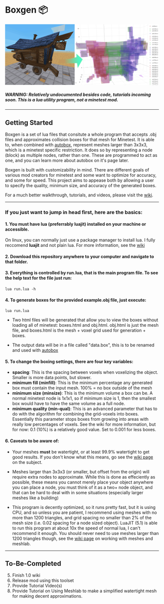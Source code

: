 # Boxgen :package:

![Boxgen Visual Example](readme_assets/visual_example.jpg)

##### **WARNING**: Relatively undocumented besides code, tutorials incoming soon. This is a lua utility program, *not* a minetest mod.

---

## Getting Started

Boxgen is a set of lua files that consitute a whole program that accepts .obj files and approximates collision boxes for that mesh for Minetest. It is able to, when combined with [autobox](https://github.com/ExeVirus/autobox), represent meshes larger than 3x3x3, which is a minetest specific restriction. It does so by representing a node (block) as multiple nodes, rather than one. These are programmed to act as one, and you can learn more about autobox on it's page later. 

Boxgen is built with customizability in mind. There are different goals of various mod creators for minetest and some want to optimize for accuracy, and some for speed. This project aims to appease both by allowing a user to specify the quality, minimum size, and accuracy of the generated boxes. 

For a much better walkthrough, tutorials, and videos, please visit the [wiki](https://github.com/ExeVirus/boxgen/wiki). 

---

### If you just want to jump in head first, here are the basics:

#### 1. You must have lua (preferrably luajit) installed on your machine or accessible. 
On linux, you can normally just use a package manager to install lua. I fully reccomend **luajit** and not plain lua. For more information, see the [wiki](https://github.com/ExeVirus/boxgen/wiki)

#### 2. Download this repository anywhere to your computer and navigate to that folder.

#### 3. Everything is controlled by run.lua, that is the main program file. To see the help text for the file just run: 
```
lua run.lua -h
```

#### 4. To generate boxes for the provided example.obj file, just execute:

```
lua run.lua 
```
- Two html files will be generated that allow you to view the boxes without loading all of minetest: boxes.html and obj.html. obj.html is just the mesh file, and boxes.html is the mesh + voxel grid used for generation + boxes.

- The output data will be in a file called "data.box", this is to be renamed and used with [autobox](https://github.com/ExeVirus/autobox) 

#### 5. To change the boxing settings, there are four key variables:
- **spacing**: This is the spacing between voxels when voxelizing the object. Smaller is more data points, but slower.
- **minimum fill (minfill)**: This is the minimum percentage any generated box must contain the input mesh. 100% = no box outside of the mesh
- **minimum size (minsize)**: This is the minimum volume a box can be. A normal minetest node is 1x1x1, so if minimum size is 1, then the smallest box would have to have the same volume as a full node. 
- **minimum quality (min-qual)**: This is an advanced parameter that has to do with the algorithm for combining the grid-voxels into boxes. Essentially this parameter stops boxes from growing into areas with really low percentages of voxels. See the wiki for more information, but for now: 0.1 (10%) is a relatively good value. Set to 0.001 for less boxes.

#### 6. Caveats to be aware of:
- Your meshes **must** be watertight, or at least 99.9% watertight to get good results. If you don't know what this means, go see the [wiki page](https://github.com/ExeVirus/boxgen/wiki/Overview-and-Algorithm) on the subject.

- Meshes larger than 3x3x3 (or smaller, but offset from the origin) will require extra nodes to approximate. While this is done as effeciently as possible, these means you cannot merely place your object anywhere you can place a node, you must think of it as a two+ node object, and that can be hard to deal with in some situations (especially larger meshes like a building)

- This program is decently optimized, so it runs pretty fast, but it is using CPU, and so unless you are patient, I recommend using meshes with no more than 1200 triangles, and grid spacing no smaller than 2% of the mesh size (i.e. 0.02 spacing for a node sized object). LuaJIT (5.1) is able to run this program at about 10x the speed of normal lua, I can't recommend it enough. You should never need to use meshes larger than 1200 triangles though, see the [wiki page](https://github.com/ExeVirus/boxgen/wiki/Meshlab-Tutorial) on working with meshes and meshlab. 

---

## To-Be-Completed

5. Finish 1.0 wiki
6. Release mod using this toolset
7. Provide Tutorial Video(s)
8. Provide Tutorial on Using Meshlab to make a simplified watertight mesh for making decent approximations. 
